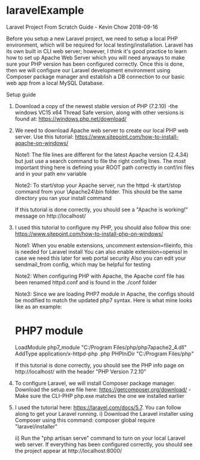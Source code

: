 # laravelExample

Laravel Project From Scratch Guide - Kevin Chow 2018-09-16

Before you setup a new Laravel project, we need to setup a local PHP environment,
which will be required for local testing/installation. Laravel has its own built in
CLI web server; however, I think it's good practice to learn how to set up Apache Web Server
which you will need anyways to make sure your PHP version has been configured correctly.
Once this is done, then we will configure our Laravel development environment using Composer
package manager and establish a DB connection to our basic web app from a local MySQL Database.

Setup guide

1) Download a copy of the newest stable version of PHP (7.2.10)
    -the windows VC15 x64 Thread Safe version, along with other versions is found at:
    https://windows.php.net/download/

2) We need to download Apache web server to create our local PHP web server. Use this tutorial:
    https://www.sitepoint.com/how-to-install-apache-on-windows/

    Note1: The file lines are different for the latest Apache version (2.4.34) but just use
    a search command to file the right config lines. The most important thing here is defining
    your ROOT path correctly in conf/ini files and in your path env variable

    Note2: To start/stop your Apache server, run the httpd -k start/stop command from your
    \Apache24\bin folder. This should be the same directory you ran your install command

    If this tutorial is done correctly, you should see a "Apache is working!" message on
    http://localhost/

3) I used this tutorial to configure my PHP, you should also follow this one:
    https://www.sitepoint.com/how-to-install-php-on-windows/

    Note1: When you enable extensions, uncomment extension=fileinfo, this is needed for Laravel install
    You can also enable extension=openssl in case we need this later for web portal security
    Also you can edit your sendmail_from config, which may be helpful for testing

    Note2: When configuring PHP with Apache, the Apache conf file has been renamed httpd.conf
    and is found in the ./conf folder

    Note3: Since we are loading PHP7 module in Apache, the configs should be modified to match
    the updated php7 syntax. Here is what mine looks like as an example:

    # PHP7 module
    LoadModule php7_module "C:/Program Files/php/php7apache2_4.dll"
    AddType application/x-httpd-php .php
    PHPIniDir "C:/Program Files/php"

    If this tutorial is done correctly, you should see the PHP info page on
    http://localhost/ with the header "PHP Version 7.2.10"

4) To configure Laravel, we will install Composer package manager. Download the setup.exe file here:
    https://getcomposer.org/download/
    -Make sure the CLI-PHP php.exe matches the one we installed earlier

5) I used the tutorial here: https://laravel.com/docs/5.7. You can follow along to get your Laravel running.
    i) Download the Laravel installer using Composer using this command:
     composer global require "laravel/installer"

    ii) Run the "php artisan serve" command to turn on your local Laravel web server.
    If everything has been configured correctly, you should see the project appear at http://localhost:8000/
    

